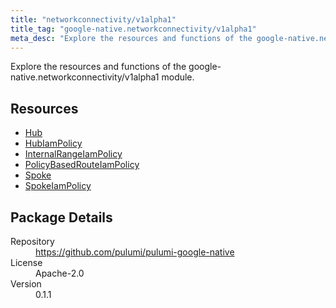 ```yaml
---
title: "networkconnectivity/v1alpha1"
title_tag: "google-native.networkconnectivity/v1alpha1"
meta_desc: "Explore the resources and functions of the google-native.networkconnectivity/v1alpha1 module."
---
```


<!-- WARNING: this file was generated by Pulumi Docs Generator. -->
<!-- Do not edit by hand unless you're certain you know what you are doing! -->

Explore the resources and functions of the google-native.networkconnectivity/v1alpha1 module.

<h2 id="resources">Resources</h2>
<ul class="api">
    <li><a href="hub" title="Hub"><span class="symbol resource"></span>Hub</a></li>
    <li><a href="hubiampolicy" title="HubIamPolicy"><span class="symbol resource"></span>HubIamPolicy</a></li>
    <li><a href="internalrangeiampolicy" title="InternalRangeIamPolicy"><span class="symbol resource"></span>InternalRangeIamPolicy</a></li>
    <li><a href="policybasedrouteiampolicy" title="PolicyBasedRouteIamPolicy"><span class="symbol resource"></span>PolicyBasedRouteIamPolicy</a></li>
    <li><a href="spoke" title="Spoke"><span class="symbol resource"></span>Spoke</a></li>
    <li><a href="spokeiampolicy" title="SpokeIamPolicy"><span class="symbol resource"></span>SpokeIamPolicy</a></li>
</ul>

<h2 id="package-details">Package Details</h2>
<dl class="package-details">
	<dt>Repository</dt>
	<dd><a href="https://github.com/pulumi/pulumi-google-native">https://github.com/pulumi/pulumi-google-native</a></dd>
	<dt>License</dt>
	<dd>Apache-2.0</dd>
	<dt>Version</dt>
	<dd>0.1.1</dd>
</dl>

